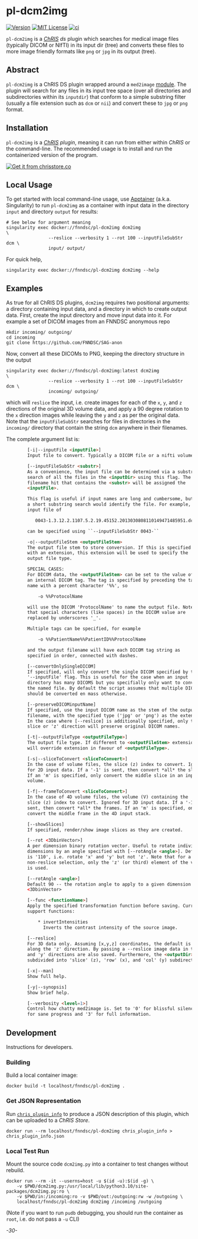 # pl-dcm2img

[![Version](https://img.shields.io/docker/v/fnndsc/pl-dcm2img?sort=semver)](https://hub.docker.com/r/fnndsc/pl-dcm2img)
[![MIT License](https://img.shields.io/github/license/fnndsc/pl-dcm2img)](https://github.com/FNNDSC/pl-dcm2img/blob/main/LICENSE)
[![ci](https://github.com/FNNDSC/pl-dcm2img/actions/workflows/ci.yml/badge.svg)](https://github.com/FNNDSC/pl-dcm2img/actions/workflows/ci.yml)

`pl-dcm2img` is a [_ChRIS_](https://chrisproject.org/)
_ds_ plugin which searches for medical image files (typically DICOM or NIfTI) in its input dir (tree) and converts these files to more image friendly formats like `png` or `jpg` in its output (tree).

## Abstract

`pl-dcm2img` is a ChRIS DS plugin wrapped around a `med2image` [module](https://github.com/FNNDSC/med2image). The plugin will search for any files in its input tree space (over all directories and subdirectories within its `inputdir`) that conform to a simple substring filter (usually a file extension such as `dcm` or `nii`) and convert these to `jpg` or `png` format.

## Installation

`pl-dcm2img` is a _[ChRIS](https://chrisproject.org/) plugin_, meaning it can
run from either within _ChRIS_ or the command-line. The recommended usage is to install and run the containerized version of the program.

[![Get it from chrisstore.co](https://ipfs.babymri.org/ipfs/QmaQM9dUAYFjLVn3PpNTrpbKVavvSTxNLE5BocRCW1UoXG/light.png)](https://chrisstore.co/plugin/pl-dcm2img)

## Local Usage

To get started with local command-line usage, use [Apptainer](https://apptainer.org/)
(a.k.a. Singularity) to run `pl-dcm2img` as a container with input data in the directory `input` and directory `output` for results:

```shell
# See below for argument meaning
singularity exec docker://fnndsc/pl-dcm2img dcm2img                     \
                --reslice --verbosity 1 --rot 100 --inputFileSubStr dcm \
                input/ output/
```

For quick help,

```shell
singularity exec docker://fnndsc/pl-dcm2img dcm2img --help
```

## Examples

As true for all ChRIS DS plugins, `dcm2img` requires two positional arguments: a directory containing input data, and a directory in which to create output data. First, create the input directory and move input data into it. For example a set of DICOM images from an FNNDSC anonymous repo

```shell
mkdir incoming/ outgoing/
cd incoming
git clone https://github.com/FNNDSC/SAG-anon
```

Now, convert all these DICOMs to PNG, keeping the directory structure in the output

```shell
singularity exec docker://fnndsc/pl-dcm2img:latest dcm2img                  \
                --reslice --verbosity 1 --rot 100 --inputFileSubStr dcm \
                incoming/ outgoing/
```

which will `reslice` the input, i.e. create images for each of the `x`, `y`, and `z` directions of the original 3D volume data, and apply a 90 degree rotation to the `x` direction images while leaving the `y` and `z` as per the original data. Note that the `inputFileSubStr` searches for files in directories in the `incoming/` directory that contain the string `dcm` anywhere in their filenames.

The complete argument list is:

```html
        [-i|--inputFile <inputFile>]
        Input file to convert. Typically a DICOM file or a nifti volume.

        [--inputFileSubStr <substr>]
        As a convenience, the input file can be determined via a substring
        search of all the files in the <inputDir> using this flag. The first
        filename hit that contains the <substr> will be assigned the
        <inputFile>.

        This flag is useful if input names are long and cumbersome, but
        a short substring search would identify the file. For example, an
        input file of

           0043-1.3.12.2.1107.5.2.19.45152.2013030808110149471485951.dcm

        can be specified using ``--inputFileSubStr 0043-``

        -o|--outputFileStem <outputFileStem>
        The output file stem to store conversion. If this is specified
        with an extension, this extension will be used to specify the
        output file type.

        SPECIAL CASES:
        For DICOM data, the <outputFileStem> can be set to the value of
        an internal DICOM tag. The tag is specified by preceding the tag
        name with a percent character '%%', so

            -o %%ProtocolName

        will use the DICOM 'ProtocolName' to name the output file. Note
        that special characters (like spaces) in the DICOM value are
        replaced by underscores '_'.

        Multiple tags can be specified, for example

            -o %%PatientName%%PatientID%%ProtocolName

        and the output filename will have each DICOM tag string as
        specified in order, connected with dashes.

        [--convertOnlySingleDICOM]
        If specified, will only convert the single DICOM specified by the
        '--inputFile' flag. This is useful for the case when an input
        directory has many DICOMS but you specifially only want to convert
        the named file. By default the script assumes that multiple DICOMS
        should be converted en mass otherwise.

        [--preserveDICOMinputName]
        If specified, use the input DICOM name as the stem of the output
        filename, with the specified type ('jpg' or 'png') as the extension.
        In the case where [--reslice] is additionally specified, only the
        slice or 'z' direction will preserve original DICOM names.

        [-t|--outputFileType <outputFileType>]
        The output file type. If different to <outputFileStem> extension,
        will override extension in favour of <outputFileType>.

        [-s|--sliceToConvert <sliceToConvert>]
        In the case of volume files, the slice (z) index to convert. Ignored
        for 2D input data. If a '-1' is sent, then convert *all* the slices.
        If an 'm' is specified, only convert the middle slice in an input
        volume.

        [-f|--frameToConvert <sliceToConvert>]
        In the case of 4D volume files, the volume (V) containing the
        slice (z) index to convert. Ignored for 3D input data. If a '-1' is
        sent, then convert *all* the frames. If an 'm' is specified, only
        convert the middle frame in the 4D input stack.

        [--showSlices]
        If specified, render/show image slices as they are created.

        [--rot <3DbinVector>]
        A per dimension binary rotation vector. Useful to rotate individual
        dimensions by an angle specified with [--rotAngle <angle>]. Default
        is '110', i.e. rotate 'x' and 'y' but not 'z'. Note that for a
        non-reslice selection, only the 'z' (or third) element of the vector
        is used.

        [--rotAngle <angle>]
        Default 90 -- the rotation angle to apply to a given dimension of the
        <3DbinVector>

        [--func <functionName>]
        Apply the specified transformation function before saving. Currently
        support functions:

            * invertIntensities
              Inverts the contrast intensity of the source image.

        [--reslice]
        For 3D data only. Assuming [x,y,z] coordinates, the default is to save
        along the 'z' direction. By passing a --reslice image data in the 'x'
        and 'y' directions are also saved. Furthermore, the <outputDir> is
        subdivided into 'slice' (z), 'row' (x), and 'col' (y) subdirectories.

        [-x|--man]
        Show full help.

        [-y|--synopsis]
        Show brief help.

        [--verbosity <level=1>]
        Control how chatty med2image is. Set to '0' for blissful silence, '1'
        for sane progress and '3' for full information.
```

## Development

Instructions for developers.

### Building

Build a local container image:

```shell
docker build -t localhost/fnndsc/pl-dcm2img .
```

### Get JSON Representation

Run [`chris_plugin_info`](https://github.com/FNNDSC/chris_plugin#usage)
to produce a JSON description of this plugin, which can be uploaded to a _ChRIS Store_.

```shell
docker run --rm localhost/fnndsc/pl-dcm2img chris_plugin_info > chris_plugin_info.json
```

### Local Test Run

Mount the source code `dcm2img.py` into a container to test changes without rebuild.

```shell
docker run --rm -it --userns=host -u $(id -u):$(id -g) \
    -v $PWD/dcm2img.py:/usr/local/lib/python3.10/site-packages/dcm2img.py:ro \
    -v $PWD/in:/incoming:ro -v $PWD/out:/outgoing:rw -w /outgoing \
    localhost/fnndsc/pl-dcm2img dcm2img /incoming /outgoing
```

(Note if you want to run `pudb` debugging, you should run the container as `root`, i.e. do not pass a `-u` CLI)

_-30-_